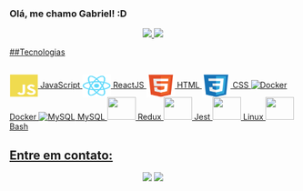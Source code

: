 ### Olá, me chamo Gabriel! :D

<div align="center">
  <a href="https://github.com/bielbcs" />
  <img height="180em" src="https://github-readme-stats.vercel.app/api?username=bielbcs&show_icons=true&theme=dracula&include_all_commits=true&count_private=true"/>
  <img height="180em" src="https://github-readme-stats.vercel.app/api/top-langs/?username=bielbcs&layout=compact&langs_count=7&theme=dracula"/>
</div>

##Tecnologias
<div style="display: inline_block"><br>
  <img align="center" alt="Js" height="40" width="50" src="https://raw.githubusercontent.com/devicons/devicon/master/icons/javascript/javascript-plain.svg">
  JavaScript
  <img align="center" alt="React" height="40" width="50" src="https://raw.githubusercontent.com/devicons/devicon/master/icons/react/react-original.svg">
  ReactJS
  <img align="center" alt="HTML" height="40" width="50" src="https://raw.githubusercontent.com/devicons/devicon/master/icons/html5/html5-original.svg">
  HTML
  <img align="center" alt="CSS" height="40" width="50" src="https://raw.githubusercontent.com/devicons/devicon/master/icons/css3/css3-original.svg">
  CSS
  <img alt="Docker" height="40" width="50" src="https://cdn.jsdelivr.net/gh/devicons/devicon/icons/docker/docker-original.svg" />
  Docker
  <img alt="MySQL" height="40" width="50" src="https://cdn.jsdelivr.net/gh/devicons/devicon/icons/mysql/mysql-original-wordmark.svg" />
  MySQL  
  <img height="40" width="50" src="https://cdn.jsdelivr.net/gh/devicons/devicon/icons/redux/redux-original.svg" />
  Redux
  <img height="40" width="50" src="https://cdn.jsdelivr.net/gh/devicons/devicon/icons/jest/jest-plain.svg" />
  Jest
  <img height="40" width="50" src="https://cdn.jsdelivr.net/gh/devicons/devicon/icons/linux/linux-original.svg" />
  Linux
  <img height="40" width="50" src="https://cdn.jsdelivr.net/gh/devicons/devicon/icons/bash/bash-original.svg" />
  Bash
</div>
  
  ## Entre em contato:
<div align="center">
  <a href = "mailto:bielcotrimsv@gmail.com"><img src="https://img.shields.io/badge/-Gmail-%23333?style=for-the-badge&logo=gmail&logoColor=white" target="_blank"></a>
  <a href="https://www.linkedin.com/in/gabriel-bernardo-541661220/" target="_blank"><img src="https://img.shields.io/badge/-LinkedIn-%230077B5?style=for-the-badge&logo=linkedin&logoColor=white" target="_blank"></a> 
</div>
